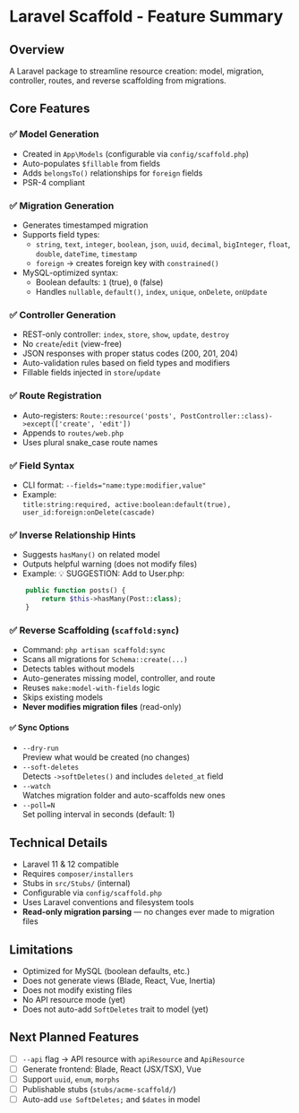 # Laravel Scaffold - Feature Summary

## Overview
A Laravel package to streamline resource creation: model, migration, controller, routes, and reverse scaffolding from migrations.

## Core Features

### ✅ Model Generation
- Created in `App\Models` (configurable via `config/scaffold.php`)
- Auto-populates `$fillable` from fields
- Adds `belongsTo()` relationships for `foreign` fields
- PSR-4 compliant

### ✅ Migration Generation
- Generates timestamped migration
- Supports field types:
  - `string`, `text`, `integer`, `boolean`, `json`, `uuid`, `decimal`, `bigInteger`, `float`, `double`, `dateTime`, `timestamp`
  - `foreign` → creates foreign key with `constrained()`
- MySQL-optimized syntax:
  - Boolean defaults: `1` (true), `0` (false)
  - Handles `nullable`, `default()`, `index`, `unique`, `onDelete`, `onUpdate`

### ✅ Controller Generation
- REST-only controller: `index`, `store`, `show`, `update`, `destroy`
- No `create`/`edit` (view-free)
- JSON responses with proper status codes (200, 201, 204)
- Auto-validation rules based on field types and modifiers
- Fillable fields injected in `store`/`update`

### ✅ Route Registration
- Auto-registers: `Route::resource('posts', PostController::class)->except(['create', 'edit'])`
- Appends to `routes/web.php`
- Uses plural snake_case route names

### ✅ Field Syntax
- CLI format: `--fields="name:type:modifier,value"`
- Example:  
  `title:string:required, active:boolean:default(true), user_id:foreign:onDelete(cascade)`

### ✅ Inverse Relationship Hints
- Suggests `hasMany()` on related model
- Outputs helpful warning (does not modify files)
- Example:  💡 SUGGESTION: Add to User.php:
```php
    public function posts() { 
        return $this->hasMany(Post::class); 
    } 
```

### ✅ Reverse Scaffolding (`scaffold:sync`)
- Command: `php artisan scaffold:sync`
- Scans all migrations for `Schema::create(...)`
- Detects tables without models
- Auto-generates missing model, controller, and route
- Reuses `make:model-with-fields` logic
- Skips existing models
- **Never modifies migration files** (read-only)

#### ✅ Sync Options
- `--dry-run`  
Preview what would be created (no changes)
- `--soft-deletes`  
Detects `->softDeletes()` and includes `deleted_at` field
- `--watch`  
Watches migration folder and auto-scaffolds new ones
- `--poll=N`  
Set polling interval in seconds (default: 1)

## Technical Details
- Laravel 11 & 12 compatible
- Requires `composer/installers`
- Stubs in `src/Stubs/` (internal)
- Configurable via `config/scaffold.php`
- Uses Laravel conventions and filesystem tools
- **Read-only migration parsing** — no changes ever made to migration files

## Limitations
- Optimized for MySQL (boolean defaults, etc.)
- Does not generate views (Blade, React, Vue, Inertia)
- Does not modify existing files
- No API resource mode (yet)
- Does not auto-add `SoftDeletes` trait to model (yet)

## Next Planned Features
- [ ] `--api` flag → API resource with `apiResource` and `ApiResource`
- [ ] Generate frontend: Blade, React (JSX/TSX), Vue
- [ ] Support `uuid`, `enum`, `morphs`
- [ ] Publishable stubs (`stubs/acme-scaffold/`)
- [ ] Auto-add `use SoftDeletes;` and `$dates` in model